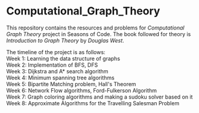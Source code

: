 # Computational_Graph_Theory
This repository contains the resources and problems for _Computational Graph Theory_ project in Seasons of Code. The book followed for theory is _Introduction to Graph Theory_ by _Douglas West_.  
  
The timeline of the project is as follows:  
Week 1: Learning the data structure of graphs  
Week 2: Implementation of BFS, DFS  
Week 3: Dijkstra and A* search algorithm  
Week 4: Minimum spanning tree algorithms  
Week 5: Bipartite Matching problem, Hall's Theorem  
Week 6: Network Flow algorithms, Ford-Fulkerson Algorithm  
Week 7: Graph coloring algorithms and making a sudoku solver based on it  
Week 8: Approximate Algorithms for the Travelling Salesman Problem
